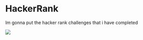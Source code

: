 # HackerRank
Im gonna put the hacker rank challenges that i have completed

![](https://tenor.com/tr/view/cat-computer-typing-fast-gif-5368357.gif)
